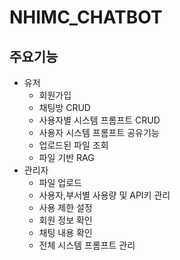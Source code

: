 # NHIMC_CHATBOT

## 주요기능
- 유저
    - 회원가입
    - 채팅방 CRUD
    - 사용자별 시스템 프롬프트 CRUD
    - 사용자 시스템 프롬프트 공유기능
    - 업로드된 파일 조회
    - 파일 기반 RAG 
- 관리자
    - 파일 업로드
    - 사용자,부서별 사용량 및 API키 관리
    - 사용 제한 설정
    - 회원 정보 확인
    - 채팅 내용 확인
    - 전체 시스템 프롬프트 관리